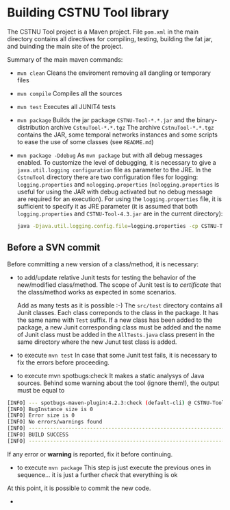 # Building CSTNU Tool library

The CSTNU Tool project is a Maven project.
File `pom.xml` in the main directory contains all directives for compiling, testing, building the fat jar, and buinding the main site of the project.

Summary of the main maven commands:

* `mvn clean`
     Cleans the enviroment removing all dangling or temporary files

* `mvn compile`
     Compiles all the sources

* `mvn test`
     Executes all JUNIT4 tests

* `mvn package`
             Builds the jar package `CSTNU-Tool-*.*.jar` and the binary-distribution archive `CstnuTool-*.*.tgz`
             The archive  `CstnuTool-*.*.tgz` contains the JAR, some temporal networks instances and some scripts to ease the use of some classes (see `README.md`)
         
* `mvn package -Ddebug`
     As `mvn package` but with all debug messages enabled. 
     To customize the level of debugging, it is necessary to give a `java.util.logging configuration` file as parameter to the JRE.
     In the `CstnuTool` directory there are two configuration files for logging: `logging.properties` and `nologging.properties` (`nologging.properties` is useful for using the JAR with debug activated but no debug message are required for an execution).
     For using the `logging.properties` file, it is sufficient to specify it as JRE parameter (it is assumed that both `logging.properties` and `CSTNU-Tool-4.3.jar` are in the current directory):
     
     ```bash
     java -Djava.util.logging.config.file=logging.properties -cp CSTNU-Tool-4.3.jar ...
     ```

## Before a SVN commit
Before committing a new version of a class/method, it is necessary:
- to add/update relative Junit tests for testing the behavior of the new/modified class/method.
  The scope of Junit test is to *certificate* that the class/method works as expected in some scenarios.
  
  Add as many tests as it is possible :-)
  The `src/test` directory contains all Junit classes.
  Each class correponds to the class in the package. It has the same name with `Test` suffix.
  If a new class has been added to the package, a new Junit corresponding class must be added and the name of Junit class must be added in the `AllTests.java` class present in the same directory where the new Junut test class is added.
- to execute `mvn test`
  In case that some Junit test fails, it is necessary to fix the errors before proceeding.
  
- to execute mvn spotbugs:check 
  It makes a static analysys of Java sources. Behind some warning about the tool (ignore them!), the output must be equal to
```bash
[INFO] --- spotbugs-maven-plugin:4.2.3:check (default-cli) @ CSTNU-Tool ---
[INFO] BugInstance size is 0
[INFO] Error size is 0
[INFO] No errors/warnings found
[INFO] ------------------------------------------------------------------------
[INFO] BUILD SUCCESS
[INFO] ------------------------------------------------------------------------
```
  If any error or **warning** is reported, fix it before continuing.

* to execute `mvn package` 
  This step is just execute the previous ones in sequence... it is just a further *check* that everything is ok

At this point, it is possible to commit the new code.



-